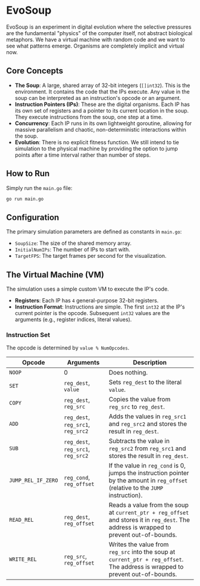 # EvoSoup

EvoSoup is an experiment in digital evolution where the selective pressures are the fundamental "physics" of the computer itself, not abstract biological metaphors. We have a virtual machine with random code and we want to see what patterns emerge. Organisms are completely implicit and virtual now.

## Core Concepts

*   **The Soup**: A large, shared array of 32-bit integers (`[]int32`). This is the environment. It contains the code that the IPs execute. Any value in the soup can be interpreted as an instruction's opcode or an argument.
*   **Instruction Pointers (IPs)**: These are the digital organisms. Each IP has its own set of registers and a pointer to its current location in the soup. They execute instructions from the soup, one step at a time.
*   **Concurrency**: Each IP runs in its own lightweight goroutine, allowing for massive parallelism and chaotic, non-deterministic interactions within the soup.
*   **Evolution**: There is no explicit fitness function. We still intend to tie simulation to the physical machine by providing the option to jump points after a time interval rather than number of steps.

## How to Run

Simply run the `main.go` file:

```bash
go run main.go
```

## Configuration

The primary simulation parameters are defined as constants in `main.go`:

*   `SoupSize`: The size of the shared memory array.
*   `InitialNumIPs`: The number of IPs to start with.
*   `TargetFPS`: The target frames per second for the visualization.

## The Virtual Machine (VM)

The simulation uses a simple custom VM to execute the IP's code.

*   **Registers**: Each IP has `4` general-purpose 32-bit registers.
*   **Instruction Format**: Instructions are simple. The first `int32` at the IP's current pointer is the opcode. Subsequent `int32` values are the arguments (e.g., register indices, literal values).

### Instruction Set

The opcode is determined by `value % NumOpcodes`.

| Opcode             | Arguments                               | Description                                                                                                                            |
| ------------------ | --------------------------------------- | -------------------------------------------------------------------------------------------------------------------------------------- |
| `NOOP`             | 0                                       | Does nothing.                                                                                                                          |
| `SET`              | `reg_dest`, `value`                     | Sets `reg_dest` to the literal `value`.                                                                                                |
| `COPY`             | `reg_dest`, `reg_src`                   | Copies the value from `reg_src` to `reg_dest`.                                                                                         |
| `ADD`              | `reg_dest`, `reg_src1`, `reg_src2`      | Adds the values in `reg_src1` and `reg_src2` and stores the result in `reg_dest`.                                                      |
| `SUB`              | `reg_dest`, `reg_src1`, `reg_src2`      | Subtracts the value in `reg_src2` from `reg_src1` and stores the result in `reg_dest`.                                                 |
| `JUMP_REL_IF_ZERO` | `reg_cond`, `reg_offset`                | If the value in `reg_cond` is 0, jumps the instruction pointer by the amount in `reg_offset` (relative to the `JUMP` instruction).      |
| `READ_REL`         | `reg_dest`, `reg_offset`                | Reads a value from the soup at `current_ptr + reg_offset` and stores it in `reg_dest`. The address is wrapped to prevent out-of-bounds. |
| `WRITE_REL`        | `reg_src`, `reg_offset`                 | Writes the value from `reg_src` into the soup at `current_ptr + reg_offset`. The address is wrapped to prevent out-of-bounds.          |